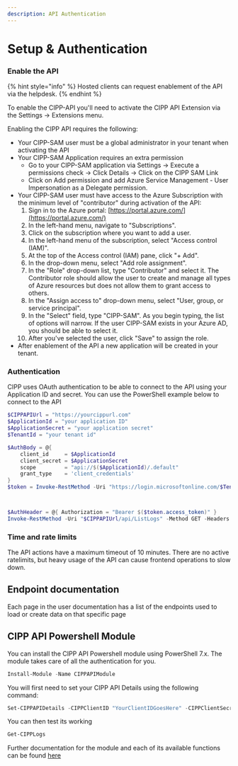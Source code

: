 ```yaml
---
description: API Authentication
---
```


# Setup & Authentication

### Enable the API

{% hint style="info" %}
Hosted clients can request enablement of the API via the helpdesk.
{% endhint %}

To enable the CIPP-API you'll need to activate the CIPP API Extension via the Settings -> Extensions menu.

Enabling the CIPP API requires the following:

* Your CIPP-SAM user must be a global administrator in your tenant when activating the API
* Your CIPP-SAM Application requires an extra permission
  * Go to your CIPP-SAM application via Settings -> Execute a permissions check -> Click Details -> Click on the CIPP SAM Link
  * Click on Add permission and add Azure Service Management - User Impersonation as a Delegate permission.
* Your CIPP-SAM user must have access to the Azure Subscription with the minimum level of "contributor" during activation of the API:
  1. Sign in to the Azure portal: [https://portal.azure.com/](https://portal.azure.com/)
  2. In the left-hand menu, navigate to "Subscriptions".
  3. Click on the subscription where you want to add a user.
  4. In the left-hand menu of the subscription, select "Access control (IAM)".
  5. At the top of the Access control (IAM) pane, click "+ Add".
  6. In the drop-down menu, select "Add role assignment".
  7. In the "Role" drop-down list, type "Contributor" and select it. The Contributor role should allow the user to create and manage all types of Azure resources but does not allow them to grant access to others.
  8. In the "Assign access to" drop-down menu, select "User, group, or service principal".
  9. In the "Select" field, type "CIPP-SAM". As you begin typing, the list of options will narrow. If the user CIPP-SAM exists in your Azure AD, you should be able to select it.
  10. After you've selected the user, click "Save" to assign the role.
* After enablement of the API a new application will be created in your tenant.

### Authentication

CIPP uses OAuth authentication to be able to connect to the API using your Application ID and secret. You can use the PowerShell example below to connect to the API

```powershell
$CIPPAPIUrl = "https://yourcippurl.com"
$ApplicationId = "your application ID"
$ApplicationSecret = "your application secret"
$TenantId = "your tenant id"

$AuthBody = @{
    client_id     = $ApplicationId
    client_secret = $ApplicationSecret
    scope         = "api://$($ApplicationId)/.default"
    grant_type    = 'client_credentials'
}
$token = Invoke-RestMethod -Uri "https://login.microsoftonline.com/$TenantId/oauth2/v2.0/token" -Method POST -Body $AuthBody



$AuthHeader = @{ Authorization = "Bearer $($token.access_token)" }
Invoke-RestMethod -Uri "$CIPPAPIUrl/api/ListLogs" -Method GET -Headers $AuthHeader -ContentType "application/json"

```

### Time and rate limits

The API actions have a maximum timeout of 10 minutes. There are no active ratelimits, but heavy usage of the API can cause frontend operations to slow down.

## Endpoint documentation

Each page in the user documentation has a list of the endpoints used to load or create data on that specific page

## CIPP API Powershell Module

You can install the CIPP API Powershell module using PowerShell 7.x. The module takes care of all the authentication for you.

```powershell
Install-Module -Name CIPPAPIModule
```

You will first need to set your CIPP API Details using the following command: 

```powershell
Set-CIPPAPIDetails -CIPPClientID "YourClientIDGoesHere" -CIPPClientSecret "YourClientSecretGoesHere" -CIPPAPIUrl "https://your.cipp.apiurl" -TenantID "YourTenantID"
```

You can then test its working

```powershell
Get-CIPPLogs
```

Further documentation for the module and each of its available functions can be found [here](https://github.com/BNWEIN/CIPPAPIModule/)


